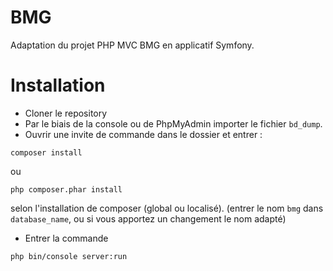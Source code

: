 BMG
===

Adaptation du projet PHP MVC BMG en applicatif Symfony.

Installation
============

- Cloner le repository 
- Par le biais de la console ou de PhpMyAdmin importer le fichier `bd_dump`.
- Ouvrir une invite de commande dans le dossier et entrer :

```
composer install
```
ou 
```
php composer.phar install
```
selon l'installation de composer (global ou localisé).
(entrer le nom `bmg` dans `database_name`, ou si vous apportez un changement le nom adapté) 

- Entrer la commande 
```
php bin/console server:run
```
